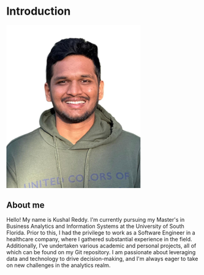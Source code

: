 # **Introduction**

<p align="left">
  <img src="https://github.com/kushalreddy1111/Introduction/blob/main/kush.jpeg" width="350" alt="Kushal Reddy">
</p>


## **About me**

Hello! My name is Kushal Reddy. I'm currently pursuing my Master's in Business Analytics and Information Systems at the University of South Florida. Prior to this, I had the privilege to work as a Software Engineer in a healthcare company, where I gathered substantial experience in the field. Additionally, I've undertaken various academic and personal projects, all of which can be found on my Git repository. I am passionate about leveraging data and technology to drive decision-making, and I'm always eager to take on new challenges in the analytics realm.
